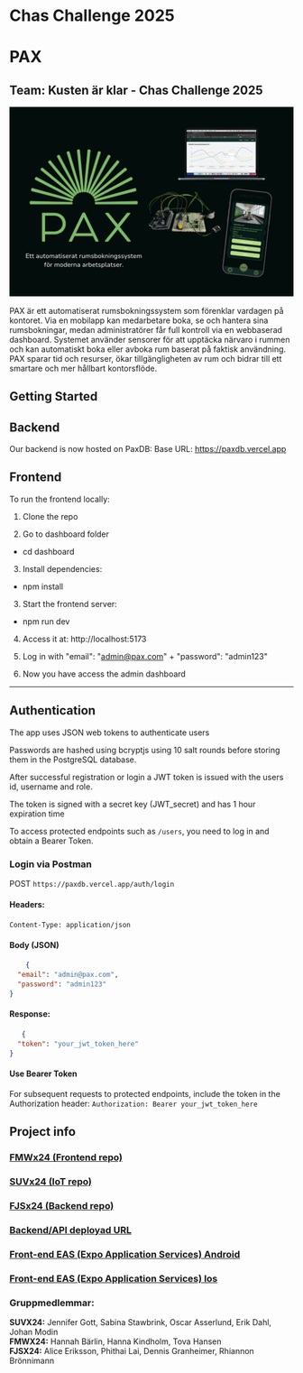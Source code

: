 # Chas Challenge 2025

# PAX

## Team: Kusten är klar - Chas Challenge 2025

![Pax image](PAX.png)

PAX är ett automatiserat rumsbokningssystem som förenklar vardagen på kontoret. Via en mobilapp kan medarbetare boka, se och hantera sina rumsbokningar, medan administratörer får full kontroll via en webbaserad dashboard. Systemet använder sensorer för att upptäcka närvaro i rummen och kan automatiskt boka eller avboka rum baserat på faktisk användning. PAX sparar tid och resurser, ökar tillgängligheten av rum och bidrar till ett smartare och mer hållbart kontorsflöde.

## Getting Started

## Backend
Our backend is now hosted on PaxDB:
Base URL: https://paxdb.vercel.app


## Frontend
To run the frontend locally:

1. Clone the repo

2. Go to dashboard folder
- cd dashboard

3. Install dependencies:
- npm install

3. Start the frontend server:
- npm run dev
  
4. Access it at:
http://localhost:5173

5. Log in with "email": "admin@pax.com" + "password": "admin123"

6. Now you have access the admin dashboard

---

## Authentication

The app uses JSON web tokens to authenticate users

Passwords are hashed using bcryptjs using 10 salt rounds before storing them in the PostgreSQL database.

After successful registration or login a JWT token is issued with the users id, username and role.

The token is signed with a secret key (JWT_secret) and has 1 hour expiration time

To access protected endpoints such as `/users`, you need to log in and obtain a Bearer Token.

### Login via Postman
POST `https://paxdb.vercel.app/auth/login`
#### Headers:
`Content-Type: application/json`

#### Body (JSON)
```json
    {
  "email": "admin@pax.com",
  "password": "admin123"
}

```
#### Response:
```json
   {
  "token": "your_jwt_token_here"
}
```
#### Use Bearer Token
For subsequent requests to protected endpoints, include the token in the Authorization header:
`Authorization: Bearer your_jwt_token_here`

## Project info

### [FMWx24 (Frontend repo)](https://github.com/Kusten-ar-klar-Chas-Challenge-2025/pax/tree/main/pax-mobile)
### [SUVx24 (IoT repo)](https://github.com/Kusten-ar-klar-Chas-Challenge-2025/pax/tree/main/Iot)
### [FJSx24 (Backend repo)](https://github.com/alicegmn/paxdb)

### [Backend/API deployad URL](https://paxdb.vercel.app/)

### [Front-end EAS (Expo Application Services) Android](https://expo.dev/artifacts/eas/qwP19Wj2vpnJuYwJq1Vrcj.apk)
### [Front-end EAS (Expo Application Services) Ios](https://expo.dev/artifacts/eas/atmUj6ae1mTqANcXLNi1Z1.tar.gz)


### Gruppmedlemmar:

**SUVX24:** Jennifer Gott, Sabina Stawbrink, Oscar Asserlund, Erik Dahl, Johan Modin  
**FMWX24:** Hannah Bärlin, Hanna Kindholm, Tova Hansen  
**FJSX24:** Alice Eriksson, Phithai Lai, Dennis Granheimer, Rhiannon Brönnimann
